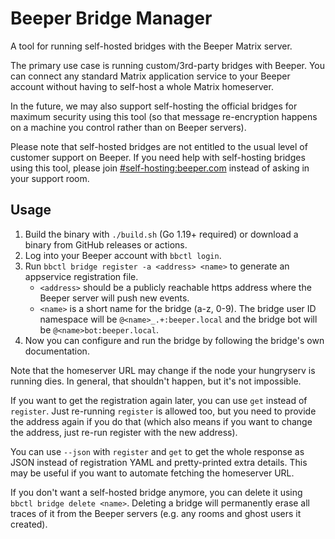 # Beeper Bridge Manager
A tool for running self-hosted bridges with the Beeper Matrix server.

The primary use case is running custom/3rd-party bridges with Beeper. You can
connect any standard Matrix application service to your Beeper account without
having to self-host a whole Matrix homeserver.

In the future, we may also support self-hosting the official bridges for
maximum security using this tool (so that message re-encryption happens on a
machine you control rather than on Beeper servers).

Please note that self-hosted bridges are not entitled to the usual level of
customer support on Beeper. If you need help with self-hosting bridges using
this tool, please join [#self-hosting:beeper.com] instead of asking in your
support room.

[#self-hosting:beeper.com]: https://matrix.to/#/#self-hosting:beeper.com

## Usage
1. Build the binary with `./build.sh` (Go 1.19+ required) or download a binary
   from GitHub releases or actions.
2. Log into your Beeper account with `bbctl login`.
3. Run `bbctl bridge register -a <address> <name>` to generate an appservice
   registration file.
   * `<address>` should be a publicly reachable https address where the Beeper
     server will push new events.
   * `<name>` is a short name for the bridge (a-z, 0-9). The bridge user ID
     namespace will be `@<name>_.+:beeper.local` and the bridge bot will be
     `@<name>bot:beeper.local`.
4. Now you can configure and run the bridge by following the bridge's own
   documentation.

Note that the homeserver URL may change if the node your hungryserv is running
dies. In general, that shouldn't happen, but it's not impossible.

If you want to get the registration again later, you can use `get` instead of
`register`. Just re-running `register` is allowed too, but you need to provide
the address again if you do that (which also means if you want to change the
address, just re-run register with the new address).

You can use `--json` with `register` and `get` to get the whole response as
JSON instead of registration YAML and pretty-printed extra details. This may be
useful if you want to automate fetching the homeserver URL.

If you don't want a self-hosted bridge anymore, you can delete it using `bbctl bridge delete <name>`.
Deleting a bridge will permanently erase all traces of it from the Beeper servers
(e.g. any rooms and ghost users it created).
